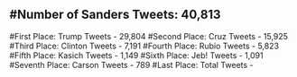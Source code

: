 #Number of Sanders Tweets: 40,813
---
#First Place: Trump Tweets - 29,804
#Second Place: Cruz Tweets - 15,925
#Third Place: Clinton Tweets - 7,191
#Fourth Place: Rubio Tweets - 5,823
#Fifth Place: Kasich Tweets - 1,149
#Sixth Place: Jeb! Tweets - 1,091
#Seventh Place: Carson Tweets - 789
#Last Place: Total Tweets -  
